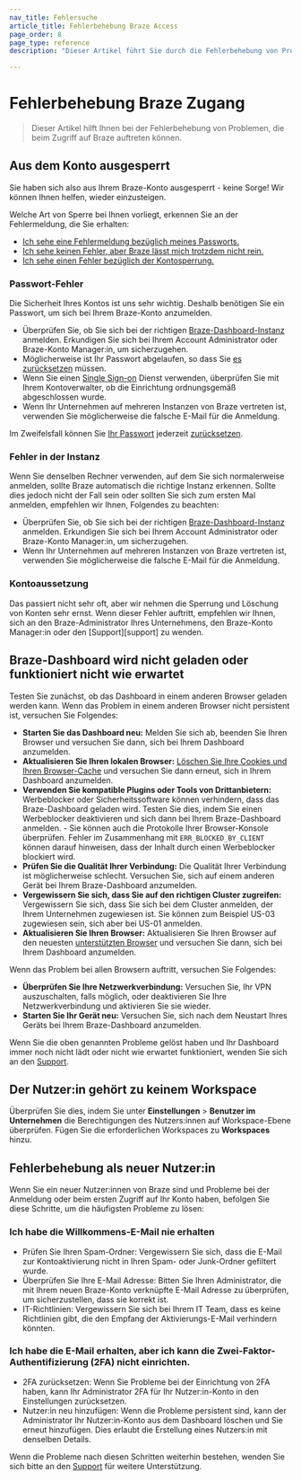 ```yaml
---
nav_title: Fehlersuche
article_title: Fehlerbehebung Braze Access
page_order: 8
page_type: reference
description: "Dieser Artikel führt Sie durch die Fehlerbehebung von Problemen, die beim Zugriff auf Braze auftreten können."

---
```


# Fehlerbehebung Braze Zugang

> Dieser Artikel hilft Ihnen bei der Fehlerbehebung von Problemen, die beim Zugriff auf Braze auftreten können.

## Aus dem Konto ausgesperrt

Sie haben sich also aus Ihrem Braze-Konto ausgesperrt - keine Sorge! Wir können Ihnen helfen, wieder einzusteigen.	

Welche Art von Sperre bei Ihnen vorliegt, erkennen Sie an der Fehlermeldung, die Sie erhalten:	

- [Ich sehe eine Fehlermeldung bezüglich meines Passworts.](#password-error)	
- [Ich sehe keinen Fehler, aber Braze lässt mich trotzdem nicht rein.](#instance-error)	
- [Ich sehe einen Fehler bezüglich der Kontosperrung.](#account-suspension)	

### Passwort-Fehler

Die Sicherheit Ihres Kontos ist uns sehr wichtig. Deshalb benötigen Sie ein Passwort, um sich bei Ihrem Braze-Konto anzumelden.	
- Überprüfen Sie, ob Sie sich bei der richtigen [Braze-Dashboard-Instanz]({{site.baseurl}}/user_guide/administrative/access_braze/braze_instances/#braze-instances) anmelden. Erkundigen Sie sich bei Ihrem Account Administrator oder Braze-Konto Manager:in, um sicherzugehen.	
- Möglicherweise ist Ihr Passwort abgelaufen, so dass Sie [es zurücksetzen]({{site.baseurl}}/user_guide/administrative/access_braze/accessing_your_account/#resetting-your-password) müssen.	
- Wenn Sie einen [Single Sign-on]({{site.baseurl}}/user_guide/administrative/access_braze/single_sign_on/set_up/) Dienst verwenden, überprüfen Sie mit Ihrem Kontoverwalter, ob die Einrichtung ordnungsgemäß abgeschlossen wurde.	
- Wenn Ihr Unternehmen auf mehreren Instanzen von Braze vertreten ist, verwenden Sie möglicherweise die falsche E-Mail für die Anmeldung.  	

Im Zweifelsfall können Sie [Ihr Passwort]({{site.baseurl}}/user_guide/administrative/access_braze/accessing_your_account/#resetting-your-password) jederzeit [zurücksetzen]({{site.baseurl}}/user_guide/administrative/access_braze/accessing_your_account/#resetting-your-password).	

### Fehler in der Instanz

Wenn Sie denselben Rechner verwenden, auf dem Sie sich normalerweise anmelden, sollte Braze automatisch die richtige Instanz erkennen. Sollte dies jedoch nicht der Fall sein oder sollten Sie sich zum ersten Mal anmelden, empfehlen wir Ihnen, Folgendes zu beachten:	

- Überprüfen Sie, ob Sie sich bei der richtigen [Braze-Dashboard-Instanz]({{site.baseurl}}/user_guide/administrative/access_braze/braze_instances/#braze-instances) anmelden. Erkundigen Sie sich bei Ihrem Account Administrator oder Braze-Konto Manager:in, um sicherzugehen.
- Wenn Ihr Unternehmen auf mehreren Instanzen von Braze vertreten ist, verwenden Sie möglicherweise die falsche E-Mail für die Anmeldung.	

### Kontoaussetzung	

Das passiert nicht sehr oft, aber wir nehmen die Sperrung und Löschung von Konten sehr ernst. Wenn dieser Fehler auftritt, empfehlen wir Ihnen, sich an den Braze-Administrator Ihres Unternehmens, den Braze-Konto Manager:in oder den [Support][support] zu wenden.

## Braze-Dashboard wird nicht geladen oder funktioniert nicht wie erwartet

Testen Sie zunächst, ob das Dashboard in einem anderen Browser geladen werden kann. Wenn das Problem in einem anderen Browser nicht persistent ist, versuchen Sie Folgendes:

- **Starten Sie das Dashboard neu:** Melden Sie sich ab, beenden Sie Ihren Browser und versuchen Sie dann, sich bei Ihrem Dashboard anzumelden.
- **Aktualisieren Sie Ihren lokalen Browser:** [Löschen Sie Ihre Cookies und Ihren Browser-Cache]({{site.baseurl}}/user_guide/administrative/access_braze/accessing_your_account/#browser-cache-and-cookies) und versuchen Sie dann erneut, sich in Ihrem Dashboard anzumelden.
- **Verwenden Sie kompatible Plugins oder Tools von Drittanbietern:** Werbeblocker oder Sicherheitssoftware können verhindern, dass das Braze-Dashboard geladen wird. Testen Sie dies, indem Sie einen Werbeblocker deaktivieren und sich dann bei Ihrem Braze-Dashboard anmelden.
        \- Sie können auch die Protokolle Ihrer Browser-Konsole überprüfen. Fehler im Zusammenhang mit `ERR_BLOCKED_BY_CLIENT` können darauf hinweisen, dass der Inhalt durch einen Werbeblocker blockiert wird.
- **Prüfen Sie die Qualität Ihrer Verbindung:** Die Qualität Ihrer Verbindung ist möglicherweise schlecht. Versuchen Sie, sich auf einem anderen Gerät bei Ihrem Braze-Dashboard anzumelden.
- **Vergewissern Sie sich, dass Sie auf den richtigen Cluster zugreifen:** Vergewissern Sie sich, dass Sie sich bei dem Cluster anmelden, der Ihrem Unternehmen zugewiesen ist. Sie können zum Beispiel US-03 zugewiesen sein, sich aber bei US-01 anmelden.
- **Aktualisieren Sie Ihren Browser:** Aktualisieren Sie Ihren Browser auf den neuesten [unterstützten Browser]({{site.baseurl}}/user_guide/administrative/access_braze/accessing_your_account/#supported-browsers) und versuchen Sie dann, sich bei Ihrem Dashboard anzumelden.

Wenn das Problem bei allen Browsern auftritt, versuchen Sie Folgendes:

- **Überprüfen Sie Ihre Netzwerkverbindung:** Versuchen Sie, Ihr VPN auszuschalten, falls möglich, oder deaktivieren Sie Ihre Netzwerkverbindung und aktivieren Sie sie wieder.
- **Starten Sie Ihr Gerät neu:** Versuchen Sie, sich nach dem Neustart Ihres Geräts bei Ihrem Braze-Dashboard anzumelden.

Wenn Sie die oben genannten Probleme gelöst haben und Ihr Dashboard immer noch nicht lädt oder nicht wie erwartet funktioniert, wenden Sie sich an den [Support]({{site.baseurl}}/braze_support/).

## Der Nutzer:in gehört zu keinem Workspace

Überprüfen Sie dies, indem Sie unter **Einstellungen** > **Benutzer im Unternehmen** die Berechtigungen des Nutzers:innen auf Workspace-Ebene überprüfen. Fügen Sie die erforderlichen Workspaces zu **Workspaces** hinzu.

## Fehlerbehebung als neuer Nutzer:in

Wenn Sie ein neuer Nutzer:innen von Braze sind und Probleme bei der Anmeldung oder beim ersten Zugriff auf Ihr Konto haben, befolgen Sie diese Schritte, um die häufigsten Probleme zu lösen:

### Ich habe die Willkommens-E-Mail nie erhalten

- Prüfen Sie Ihren Spam-Ordner: Vergewissern Sie sich, dass die E-Mail zur Kontoaktivierung nicht in Ihren Spam- oder Junk-Ordner gefiltert wurde.
- Überprüfen Sie Ihre E-Mail Adresse: Bitten Sie Ihren Administrator, die mit Ihrem neuen Braze-Konto verknüpfte E-Mail Adresse zu überprüfen, um sicherzustellen, dass sie korrekt ist.
- IT-Richtlinien: Vergewissern Sie sich bei Ihrem IT Team, dass es keine Richtlinien gibt, die den Empfang der Aktivierungs-E-Mail verhindern könnten.

### Ich habe die E-Mail erhalten, aber ich kann die Zwei-Faktor-Authentifizierung (2FA) nicht einrichten.

- 2FA zurücksetzen: Wenn Sie Probleme bei der Einrichtung von 2FA haben, kann Ihr Administrator 2FA für Ihr Nutzer:in-Konto in den Einstellungen zurücksetzen.
- Nutzer:in neu hinzufügen: Wenn die Probleme persistent sind, kann der Administrator Ihr Nutzer:in-Konto aus dem Dashboard löschen und Sie erneut hinzufügen. Dies erlaubt die Erstellung eines Nutzers:in mit denselben Details.

Wenn die Probleme nach diesen Schritten weiterhin bestehen, wenden Sie sich bitte an den [Support]({{site.baseurl}}/braze_support/) für weitere Unterstützung.